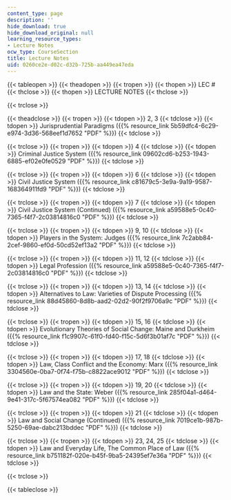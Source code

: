 ```yaml
---
content_type: page
description: ''
hide_download: true
hide_download_original: null
learning_resource_types:
- Lecture Notes
ocw_type: CourseSection
title: Lecture Notes
uid: 0260ce2e-d02c-d32b-725b-aa449ea47eda
---
```


{{< tableopen >}}
{{< theadopen >}}
{{< tropen >}}
{{< thopen >}}
LEC #
{{< thclose >}}
{{< thopen >}}
LECTURE NOTES
{{< thclose >}}

{{< trclose >}}

{{< theadclose >}}
{{< tropen >}}
{{< tdopen >}}
2, 3
{{< tdclose >}}
{{< tdopen >}}
Jurisprudential Paradigms ({{% resource_link 5b59dfc4-6c29-e974-3d36-568eef1d7652 "PDF" %}})
{{< tdclose >}}

{{< trclose >}}
{{< tropen >}}
{{< tdopen >}}
4
{{< tdclose >}}
{{< tdopen >}}
Criminal Justice System ({{% resource_link 09602cd6-b253-1943-6885-ef02e0fe0529 "PDF" %}})
{{< tdclose >}}

{{< trclose >}}
{{< tropen >}}
{{< tdopen >}}
6
{{< tdclose >}}
{{< tdopen >}}
Civil Justice System ({{% resource_link c81679c5-3e9a-9a19-9587-168364911fd9 "PDF" %}})
{{< tdclose >}}

{{< trclose >}}
{{< tropen >}}
{{< tdopen >}}
7
{{< tdclose >}}
{{< tdopen >}}
Civil Justice System (Continued) ({{% resource_link a59588e5-0c40-7365-f4f7-2c03814816c0 "PDF" %}})
{{< tdclose >}}

{{< trclose >}}
{{< tropen >}}
{{< tdopen >}}
9, 10
{{< tdclose >}}
{{< tdopen >}}
Players in the System: Judges ({{% resource_link 7c2abb84-2cef-9860-ef0d-50cd52ef13a2 "PDF" %}})
{{< tdclose >}}

{{< trclose >}}
{{< tropen >}}
{{< tdopen >}}
11, 12
{{< tdclose >}}
{{< tdopen >}}
Legal Profession ({{% resource_link a59588e5-0c40-7365-f4f7-2c03814816c0 "PDF" %}})
{{< tdclose >}}

{{< trclose >}}
{{< tropen >}}
{{< tdopen >}}
13, 14
{{< tdclose >}}
{{< tdopen >}}
Alternatives to Law: Varieties of Dispute Processing ({{% resource_link 88d45860-8d8b-aad2-02d2-90f2f9706a9c "PDF" %}})
{{< tdclose >}}

{{< trclose >}}
{{< tropen >}}
{{< tdopen >}}
15, 16
{{< tdclose >}}
{{< tdopen >}}
Evolutionary Theories of Social Change: Maine and Durkheim ({{% resource_link f1c9907c-61f0-fd40-f15c-5d6f3b01af7c "PDF" %}})
{{< tdclose >}}

{{< trclose >}}
{{< tropen >}}
{{< tdopen >}}
17, 18
{{< tdclose >}}
{{< tdopen >}}
Law, Class Conflict and the Economy: Marx ({{% resource_link 3304560e-0ba7-0f74-f75b-c8822ace9012 "PDF" %}})
{{< tdclose >}}

{{< trclose >}}
{{< tropen >}}
{{< tdopen >}}
19, 20
{{< tdclose >}}
{{< tdopen >}}
Law and the State: Weber ({{% resource_link 285f04a1-d464-9e41-317c-5f67574ea082 "PDF" %}})
{{< tdclose >}}

{{< trclose >}}
{{< tropen >}}
{{< tdopen >}}
21
{{< tdclose >}}
{{< tdopen >}}
Law and Social Change (Continued) ({{% resource_link 7019ce1b-987b-5250-69ae-dabc213bddec "PDF" %}})
{{< tdclose >}}

{{< trclose >}}
{{< tropen >}}
{{< tdopen >}}
23, 24, 25
{{< tdclose >}}
{{< tdopen >}}
Law and Everyday Life, The Common Place of Law ({{% resource_link b751182f-020e-b45f-9ba5-24395ef7e36a "PDF" %}})
{{< tdclose >}}

{{< trclose >}}

{{< tableclose >}}